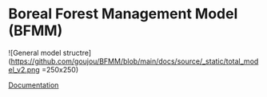 # Boreal Forest Management Model (BFMM)

![General model structre](https://github.com/goujou/BFMM/blob/main/docs/source/_static/total_model_v2.png =250x250)


[Documentation](https://goujou.github.io/BFMM/)
